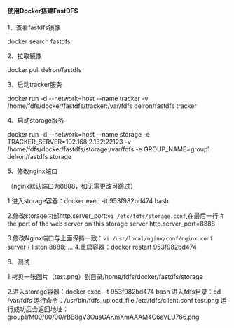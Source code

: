 #### 使用Docker搭建FastDFS

1、查看fastdfs镜像

docker search fastdfs

2、拉取镜像

docker pull delron/fastdfs

3、启动tracker服务

docker run -d --network=host --name tracker -v /home/fdfs/docker/fastdfs/tracker:/var/fdfs delron/fastdfs tracker

4、启动storage服务

docker run -d --network=host --name storage -e TRACKER_SERVER=192.168.2.132:22123 -v /home/fdfs/docker/fastdfs/storage:/var/fdfs -e GROUP_NAME=group1 delron/fastdfs storage

5、修改nginx端口

（nginx默认端口为8888，如无需更改可跳过）

1.进入storage容器：docker exec -it 953f982bd474 bash 

2.修改storage内部http.server_port:`vi /etc/fdfs/storage.conf`,在最后一行 # the port of the web server on this storage server http.server_port=8888 

3.修改Nginx端口与上面保持一致：`vi /usr/local/nginx/conf/nginx.conf` server {        listen       8888; ... 4.重启容器：docker restart 953f982bd474

6、测试

1.拷贝一张图片（test.png）到目录/home/fdfs/docker/fastdfs/storage 

2.进入storage容器：docker exec -it 953f982bd474 bash 进入fdfs目录：cd /var/fdfs 运行命令：/usr/bin/fdfs_upload_file /etc/fdfs/client.conf test.png 运行成功后会返回地址：group1/M00/00/00/rBB8gV3OusGAKmXmAAAM4C6aVLU766.png